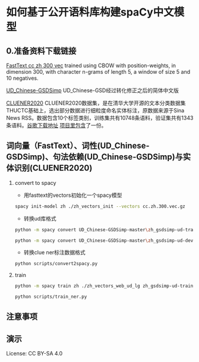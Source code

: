 # 如何基于公开语料库构建spaCy中文模型

## 0.准备资料下载链接

[FastText cc zh 300 vec](https://dl.fbaipublicfiles.com/fasttext/vectors-crawl/cc.zh.300.vec.gz) trained using CBOW with position-weights, in dimension 300, with character n-grams of length 5, a window of size 5 and 10 negatives.

[UD_Chinese-GSDSimp](https://github.com/UniversalDependencies/UD_Chinese-GSDSimp) UD_Chinese-GSD经过转化修正之后的简体中文版

[CLUENER2020](https://github.com/CLUEbenchmark/CLUENER20200) CLUENER2020数据集，是在清华大学开源的文本分类数据集THUCTC基础上，选出部分数据进行细粒度命名实体标注，原数据来源于Sina News RSS。数据包含10个标签类别，训练集共有10748条语料，验证集共有1343条语料。[谷歌下载地址](https://storage.googleapis.com/cluebenchmark/tasks/cluener_public.zip) [项目里包含](https://github.com/cn-spacy-lm/how-to-make-chinese-models-for-spacy/tree/master/cluener2020)了一份。

## 词向量（FastText）、词性(UD_Chinese-GSDSimp)、句法依赖(UD_Chinese-GSDSimp)与实体识别(CLUENER2020)

1. convert to spacy

    - 用fasttext的vectors初始化一个spacy模型

    ```bash
    spacy init-model zh ./zh_vectors_init --vectors cc.zh.300.vec.gz
    ```

    - 转换ud库格式

    ```bash
    python -m spacy convert UD_Chinese-GSDSimp-master\zh_gsdsimp-ud-train.conllu ./ -t jsonl

    python -m spacy convert UD_Chinese-GSDSimp-master\zh_gsdsimp-ud-dev.conllu ./ -t jsonl
    ```

    - 转换clue ner标注数据格式

    ```bash
    python scripts/convert2spacy.py
    ```

2. train

    ```bash
    python -m spacy train zh ./zh_vectors_web_ud_lg zh_gsdsimp-ud-train.json zh_gsdsimp-ud-dev.json --base-model ./zh_vectors_init

    python scripts/train_ner.py
    ```


## 注意事项

## 演示

License: CC BY-SA 4.0
